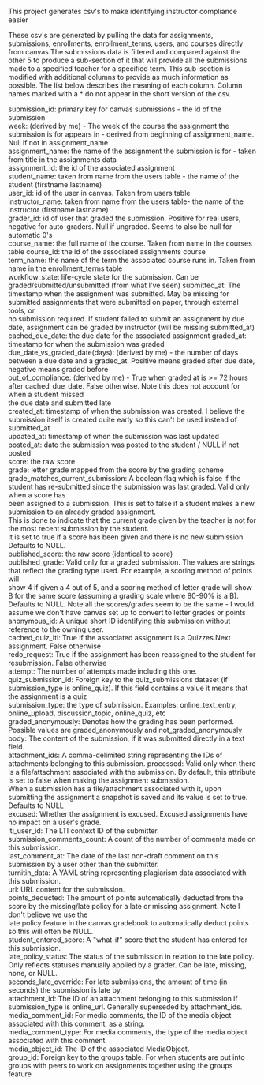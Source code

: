 This project generates csv's to make identifying instructor compliance easier

These csv's are generated by pulling the data for assignments, submissions, enrollments, enrollment_terms, users, and courses directly from canvas
The submissions data is filtered and compared against the other 5 to produce a sub-section of it that will provide all the submissions
made to a specified teacher for a specified term. This sub-section is modified with additional columns to provide as much
information as possible. The list below describes the meaning of each column. Column names marked with a * do not appear
in the short version of the csv.

submission_id: primary key for canvas submissions - the id of the submission  
week: (derived by me) - The week of the course the assignment the submission is for appears in - derived from beginning of assignment_name. Null if not in assignment_name  
assignment_name: the name of the assignment the submission is for - taken from title in the assignments data  
assignment_id: the id of the associated assignment  
student_name: taken from name from the users table - the name of the student (firstname lastname)  
user_id: id of the user in canvas. Taken from users table  
instructor_name: taken from name from the users table- the name of the instructor (firstname lastname)  
grader_id: id of user that graded the submission. Positive for real users, negative for auto-graders. Null if ungraded. Seems to also be null for automatic 0's  
course_name: the full name of the course. Taken from name in the courses table
course_id: the id of the associated assignments course  
term_name: the name of the term the associated course runs in. Taken from name in the enrollment_terms table  
workflow_state: life-cycle state for the submission. Can be graded/submitted/unsubmitted (from what I've seen)
submitted_at: The timestamp when the assignment was submitted. May be missing for submitted assignments that were submitted on paper, through external tools, or  
              no submission required. If student failed to submit an assignment by due date, assignment can be graded by instructor (will be missing submitted_at)  
cached_due_date: the due date for the associated assignment
graded_at: timestamp for when the submission was graded  
due_date_vs_graded_date(days): (derived by me) - the number of days between a due date and a graded_at. Positive means graded after due date, negative means graded before  
out_of_compliance: (derived by me) - True when graded at is >= 72 hours after cached_due_date. False otherwise. Note this does not account for when a student missed  
                    the due date and submitted late  
created_at: timestamp of when the submission was created. I believe the submission itself is created quite early so this can't be used instead of submitted_at  
updated_at: timestamp of when the submission was last updated  
posted_at: date the submission was posted to the student / NULL if not posted  
score: the raw score  
grade: letter grade mapped from the score by the grading scheme  
grade_matches_current_submission: A boolean flag which is false if the student has re-submitted since the submission was last graded. Valid only when a score has  
                                  been assigned to a submission. This is set to false if a student makes a new submission to an already graded assignment.  
                                  This is done to indicate that the current grade given by the teacher is not for the most recent submission by the student.  
                                  It is set to true if a score has been given and there is no new submission. Defaults to NULL.  
published_score: the raw score (identical to score)  
published_grade: Valid only for a graded submission. The values are strings that reflect the grading type used. For example, a scoring method of points will  
                 show 4 if given a 4 out of 5, and a scoring method of letter grade will show B for the same score (assuming a grading scale where 80-90% is a B). 
                 Defaults to NULL. Note all the scores/grades seem to be the same - I would assume we don't have canvas set up to convert to letter grades or points  
anonymous_id: A unique short ID identifying this submission without reference to the owning user.  
cached_quiz_lti: True if the associated assignment is a Quizzes.Next assignment. False otherwise  
redo_request: True if the assignment has been reassigned to the student for resubmission. False otherwise  
attempt: The number of attempts made including this one.  
quiz_submission_id: Foreign key to the quiz_submissions dataset (if submission_type is online_quiz). If this field contains a value it means that the assignment is a quiz  
submission_type: the type of submission. Examples: online_text_entry, online_upload, discussion_topic, online_quiz, etc  
graded_anonymously: Denotes how the grading has been performed. Possible values are graded_anonymously and not_graded_anonymously  
body: The content of the submission, if it was submitted directly in a text field.  
attachment_ids: A comma-delimited string representing the IDs of attachments belonging to this submission. 
processed: Valid only when there is a file/attachment associated with the submission. By default, this attribute is set to false when making the assignment submission.  
           When a submission has a file/attachment associated with it, upon submitting the assignment a snapshot is saved and its value is set to true. Defaults to NULL  
excused: Whether the assignment is excused. Excused assignments have no impact on a user's grade.  
lti_user_id: The LTI context ID of the submitter.  
submission_comments_count: A count of the number of comments made on this submission.  
last_comment_at: The date of the last non-draft comment on this submission by a user other than the submitter.  
turnitin_data: A YAML string representing plagiarism data associated with this submission.  
url: URL content for the submission.  
points_deducted: The amount of points automatically deducted from the score by the missing/late policy for a late or missing assignment. Note I don't believe we use the  
                 late policy feature in the canvas gradebook to automatically deduct points so this will often be NULL.  
student_entered_score: A "what-if" score that the student has entered for this submission.  
late_policy_status: The status of the submission in relation to the late policy. Only reflects statuses manually applied by a grader. Can be late, missing, none, or NULL.  
seconds_late_override: For late submissions, the amount of time (in seconds) the submission is late by.  
attachment_id: The ID of an attachment belonging to this submission if submission_type is online_url. Generally superseded by attachment_ids.  
media_comment_id: For media comments, the ID of the media object associated with this comment, as a string.  
media_comment_type: For media comments, the type of the media object associated with this comment.  
media_object_id: The ID of the associated MediaObject.  
group_id: Foreign key to the groups table. For when students are put into groups with peers to work on assignments together using the groups feature







